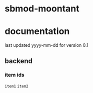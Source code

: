 # sbmod-moontant
# documentation
last updated yyyy-mm-dd for version 0.1

## backend
### item ids
`item1`
`item2`
